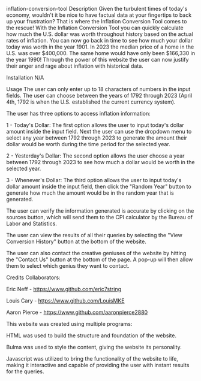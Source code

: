 inflation-conversion-tool
Description
Given the turbulent times of today's economy, wouldn't it be nice to have factual data at your fingertips to back up your frustration? That is where the Inflation Conversion Tool comes to the rescue! With the Inflation Conversion Tool you can quickly calculate how much the U.S. dollar was worth throughout history based on the actual rates of inflation. You can now go back in time to see how much your dollar today was worth in the year 1901. In 2023 the median price of a home in the U.S. was over $400,000. The same home would have only been $166,330 in the year 1990! Through the power of this website the user can now justify their anger and rage about inflation with historical data.

Installation
N/A

Usage
The user can only enter up to 18 characters of numbers in the input fields. The user can choose between the years of 1792 through 2023 (April 4th, 1792 is when the U.S. established the current currency system).

The user has three options to access inflation information:

1 - Today's Dollar: The first option allows the user to input today's dollar amount inside the input field. Next the user can use the dropdown menu to select any year between 1792 through 2023 to generate the amount their dollar would be worth during the time period for the selected year.

2 - Yesterday's Dollar: The second option allows the user choose a year between 1792 through 2023 to see how much a dollar would be worth in the selected year.

3 - Whenever's Dollar: The third option allows the user to input today's dollar amount inside the input field, then click the "Random Year" button to generate how much the amount would be in the random year that is generated.

The user can verify the information generated is accurate by clicking on the sources button, which will send them to the CPI calculator by the Bureau of Labor and Statistics.

The user can view the results of all their queries by selecting the "View Conversion History" button at the bottom of the website.

The user can also contact the creative geniuses of the website by hitting the "Contact Us" button at the bottom of the page. A pop-up will then allow them to select which genius they want to contact.

Credits
Collaborators:

Eric Neff - https://www.github.com/eric7string

Louis Cary - https://www.github.com/LouisMKE

Aaron Pierce - https://www.github.com/aaronpierce2880

This website was created using multiple programs:

HTML was used to build the structure and foundation of the website.

Bulma was used to style the content, giving the website its personality.

Javascript was utilized to bring the functionality of the website to life, making it interactive and capable of providing the user with instant results for the queries.

